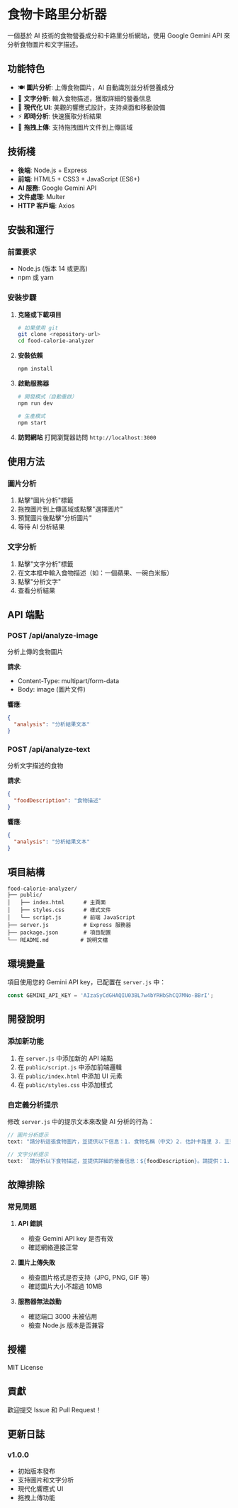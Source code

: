 # 食物卡路里分析器

一個基於 AI 技術的食物營養成分和卡路里分析網站，使用 Google Gemini API 來分析食物圖片和文字描述。

## 功能特色

- 🍽️ **圖片分析**: 上傳食物圖片，AI 自動識別並分析營養成分
- 📝 **文字分析**: 輸入食物描述，獲取詳細的營養信息
- 🎨 **現代化 UI**: 美觀的響應式設計，支持桌面和移動設備
- ⚡ **即時分析**: 快速獲取分析結果
- 📱 **拖拽上傳**: 支持拖拽圖片文件到上傳區域

## 技術棧

- **後端**: Node.js + Express
- **前端**: HTML5 + CSS3 + JavaScript (ES6+)
- **AI 服務**: Google Gemini API
- **文件處理**: Multer
- **HTTP 客戶端**: Axios

## 安裝和運行

### 前置要求

- Node.js (版本 14 或更高)
- npm 或 yarn

### 安裝步驟

1. **克隆或下載項目**
   ```bash
   # 如果使用 git
   git clone <repository-url>
   cd food-calorie-analyzer
   ```

2. **安裝依賴**
   ```bash
   npm install
   ```

3. **啟動服務器**
   ```bash
   # 開發模式（自動重啟）
   npm run dev
   
   # 生產模式
   npm start
   ```

4. **訪問網站**
   打開瀏覽器訪問 `http://localhost:3000`

## 使用方法

### 圖片分析
1. 點擊"圖片分析"標籤
2. 拖拽圖片到上傳區域或點擊"選擇圖片"
3. 預覽圖片後點擊"分析圖片"
4. 等待 AI 分析結果

### 文字分析
1. 點擊"文字分析"標籤
2. 在文本框中輸入食物描述（如：一個蘋果、一碗白米飯）
3. 點擊"分析文字"
4. 查看分析結果

## API 端點

### POST /api/analyze-image
分析上傳的食物圖片

**請求**: 
- Content-Type: multipart/form-data
- Body: image (圖片文件)

**響應**:
```json
{
  "analysis": "分析結果文本"
}
```

### POST /api/analyze-text
分析文字描述的食物

**請求**:
```json
{
  "foodDescription": "食物描述"
}
```

**響應**:
```json
{
  "analysis": "分析結果文本"
}
```

## 項目結構

```
food-calorie-analyzer/
├── public/
│   ├── index.html      # 主頁面
│   ├── styles.css      # 樣式文件
│   └── script.js       # 前端 JavaScript
├── server.js           # Express 服務器
├── package.json        # 項目配置
└── README.md          # 說明文檔
```

## 環境變量

項目使用您的 Gemini API key，已配置在 `server.js` 中：

```javascript
const GEMINI_API_KEY = 'AIzaSyCdGHAQIU03BL7w4bYRHbShCQ7MNo-BBrI';
```

## 開發說明

### 添加新功能
1. 在 `server.js` 中添加新的 API 端點
2. 在 `public/script.js` 中添加前端邏輯
3. 在 `public/index.html` 中添加 UI 元素
4. 在 `public/styles.css` 中添加樣式

### 自定義分析提示
修改 `server.js` 中的提示文本來改變 AI 分析的行為：

```javascript
// 圖片分析提示
text: "請分析這張食物圖片，並提供以下信息：1. 食物名稱（中文）2. 估計卡路里 3. 主要營養成分 4. 健康建議。請用中文回答，格式要清晰易讀。"

// 文字分析提示
text: `請分析以下食物描述，並提供詳細的營養信息：${foodDescription}。請提供：1. 食物名稱 2. 估計卡路里 3. 主要營養成分（蛋白質、碳水化合物、脂肪、纖維等）4. 健康建議。請用中文回答，格式要清晰易讀。`
```

## 故障排除

### 常見問題

1. **API 錯誤**
   - 檢查 Gemini API key 是否有效
   - 確認網絡連接正常

2. **圖片上傳失敗**
   - 檢查圖片格式是否支持（JPG, PNG, GIF 等）
   - 確認圖片大小不超過 10MB

3. **服務器無法啟動**
   - 確認端口 3000 未被佔用
   - 檢查 Node.js 版本是否兼容

## 授權

MIT License

## 貢獻

歡迎提交 Issue 和 Pull Request！

## 更新日誌

### v1.0.0
- 初始版本發布
- 支持圖片和文字分析
- 現代化響應式 UI
- 拖拽上傳功能 
